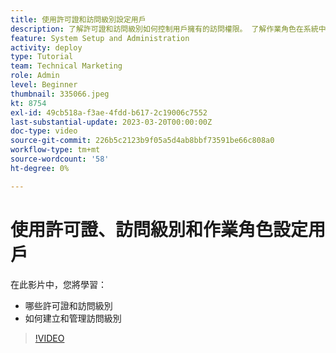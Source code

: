 ```yaml
---
title: 使用許可證和訪問級別設定用戶
description: 了解許可證和訪問級別如何控制用戶擁有的訪問權限。 了解作業角色在系統中的使用方式。
feature: System Setup and Administration
activity: deploy
type: Tutorial
team: Technical Marketing
role: Admin
level: Beginner
thumbnail: 335066.jpeg
kt: 8754
exl-id: 49cb518a-f3ae-4fdd-b617-2c19006c7552
last-substantial-update: 2023-03-20T00:00:00Z
doc-type: video
source-git-commit: 226b5c2123b9f05a5d4ab8bbf73591be66c808a0
workflow-type: tm+mt
source-wordcount: '58'
ht-degree: 0%

---
```


# 使用許可證、訪問級別和作業角色設定用戶

在此影片中，您將學習：

* 哪些許可證和訪問級別
* 如何建立和管理訪問級別

>[!VIDEO](https://video.tv.adobe.com/v/335066/?quality=12)
